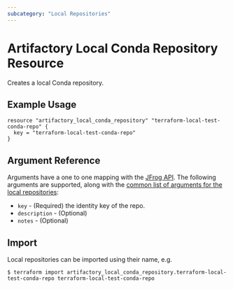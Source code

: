 ```yaml
---
subcategory: "Local Repositories"
---
```

# Artifactory Local Conda Repository Resource

Creates a local Conda repository.

## Example Usage

```hcl
resource "artifactory_local_conda_repository" "terraform-local-test-conda-repo" {
  key = "terraform-local-test-conda-repo"
}
```

## Argument Reference

Arguments have a one to one mapping with the [JFrog API](https://www.jfrog.com/confluence/display/RTF/Repository+Configuration+JSON).
The following arguments are supported, along with the [common list of arguments for the local repositories](local.md):

* `key` - (Required) the identity key of the repo.
* `description` - (Optional)
* `notes` - (Optional)



## Import

Local repositories can be imported using their name, e.g.
```
$ terraform import artifactory_local_conda_repository.terraform-local-test-conda-repo terraform-local-test-conda-repo
```
